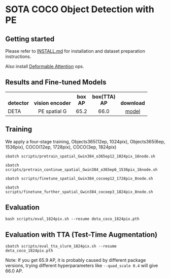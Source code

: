 # SOTA COCO Object Detection with PE

## Getting started

Please refer to [INSTALL.md](../INSTALL.md) for installation and dataset preparation instructions.

Also install [Deformable Attention](models/ops/make.sh) ops.

## Results and Fine-tuned Models

<table><tbody>
<!-- START TABLE -->
<!-- TABLE HEADER -->
<th valign="bottom">detector</th>
<th valign="bottom">vision encoder</th>
<th valign="bottom">box<br/>AP</th>
<th valign="bottom">box(TTA)<br/>AP</th>
<th valign="bottom">download</th>
<!-- TABLE BODY -->
<!-- ROW: DETA -->
 <tr><td align="left">DETA</td>
<td align="center">PE spatial G</td>
<td align="center"> 65.2 </td>
<td align="center"> 66.0 </td>
<td align="center"><a href="https://huggingface.co/facebook/PE-Detection/resolve/main/deta_coco_1824pix.pth">model</a></td>
</tr>
</tbody></table>


## Training
We apply a four-stage training, Objects365(12ep, 1024pix), Objects365(6ep, 1536pix), COCO(12ep, 1728pix), COCO(3ep, 1824pix)

```
sbatch scripts/pretrain_spatial_Gwin384_o365ep12_1024pix_16node.sh

sbatch scripts/pretrain_continue_spatial_Gwin384_o365ep6_1536pix_16node.sh

sbatch scripts/finetune_spatial_Gwin384_cocoep12_1728pix_8node.sh

sbatch scripts/finetune_further_spatial_Gwin384_cocoep3_1824pix_8node.sh

```

## Evaluation
```
bash scripts/eval_1824pix.sh --resume deta_coco_1824pix.pth
```

## Evaluation with TTA (Test-Time Augmentation)
```
sbatch scripts/eval_tta_slurm_1824pix.sh --resume deta_coco_1824pix.pth
```
Note: If you get 65.9 AP, it is probably caused by different package versions, trying different hyperparameters like `--quad_scale 0.4` will give 66.0 AP. 
